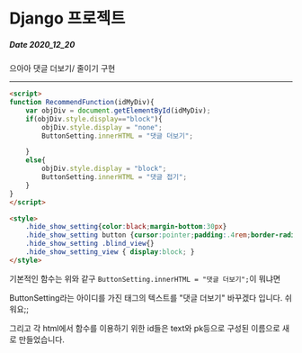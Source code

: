 # Django 프로젝트
##### Date 2020_12_20
으아아 댓글 더보기/ 줄이기 구현

---
```html
<script>
function RecommendFunction(idMyDiv){
    var objDiv = document.getElementById(idMyDiv);
    if(objDiv.style.display=="block"){
        objDiv.style.display = "none";
        ButtonSetting.innerHTML = "댓글 더보기";

    }
    else{
        objDiv.style.display = "block";
        ButtonSetting.innerHTML = "댓글 접기";
    }
}
</script>

<style>
    .hide_show_setting{color:black;margin-bottom:30px}
    .hide_show_setting button {cursor:pointer;padding:.4rem;border-radius: 10rem; outline:0;box-shadow: 0 0 4px;}
    .hide_show_setting .blind_view{}
    .hide_show_setting_view { display:block; }
</style>
```
기본적인 함수는 위와 같구 ```ButtonSetting.innerHTML = "댓글 더보기";```이 뭐냐면

ButtonSetting라는 아이디를 가진 태그의 텍스트를 "댓글 더보기" 바꾸겠다 입니다. 쉬워요;;

그리고 각 html에서 함수를 이용하기 위한 id들은 text와 pk등으로 구성된 이름으로 새로 만들었습니다.
